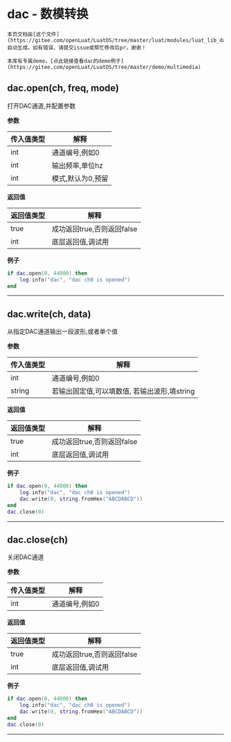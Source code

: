 # dac - 数模转换

```{note}
本页文档由[这个文件](https://gitee.com/openLuat/LuatOS/tree/master/luat/modules/luat_lib_dac.c)自动生成。如有错误，请提交issue或帮忙修改后pr，谢谢！
```

```{tip}
本库有专属demo，[点此链接查看dac的demo例子](https://gitee.com/openLuat/LuatOS/tree/master/demo/multimedia)
```

## dac.open(ch, freq, mode)

打开DAC通道,并配置参数

**参数**

|传入值类型|解释|
|-|-|
|int|通道编号,例如0|
|int|输出频率,单位hz|
|int|模式,默认为0,预留|

**返回值**

|返回值类型|解释|
|-|-|
|true|成功返回true,否则返回false|
|int|底层返回值,调试用|

**例子**

```lua
if dac.open(0, 44000) then
    log.info("dac", "dac ch0 is opened")
end


```

---

## dac.write(ch, data)

从指定DAC通道输出一段波形,或者单个值

**参数**

|传入值类型|解释|
|-|-|
|int|通道编号,例如0|
|string|若输出固定值,可以填数值, 若输出波形,填string|

**返回值**

|返回值类型|解释|
|-|-|
|true|成功返回true,否则返回false|
|int|底层返回值,调试用|

**例子**

```lua
if dac.open(0, 44000) then
    log.info("dac", "dac ch0 is opened")
    dac.write(0, string.fromHex("ABCDABCD"))
end
dac.close(0)

```

---

## dac.close(ch)

关闭DAC通道

**参数**

|传入值类型|解释|
|-|-|
|int|通道编号,例如0|

**返回值**

|返回值类型|解释|
|-|-|
|true|成功返回true,否则返回false|
|int|底层返回值,调试用|

**例子**

```lua
if dac.open(0, 44000) then
    log.info("dac", "dac ch0 is opened")
    dac.write(0, string.fromHex("ABCDABCD"))
end
dac.close(0)

```

---

